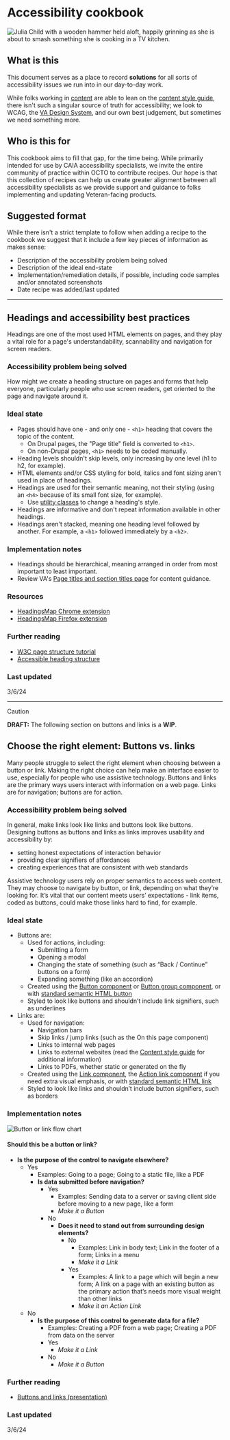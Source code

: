 # Accessibility cookbook

![Julia Child with a wooden hammer held aloft, happily grinning as she is about to smash something she is cooking in a TV kitchen.](https://raw.githubusercontent.com/department-of-veterans-affairs/va.gov-team/master/teams/CAIA/accessibility/bin/julia-with-hammer.jpg)

## What is this

This document serves as a place to record **solutions** for all sorts of accessibility issues we run into in our day-to-day work. 

While folks working in [content](https://github.com/department-of-veterans-affairs/va.gov-team/tree/master/teams/CAIA/content) are able to lean on the [content style guide](https://design.va.gov/content-style-guide/), there isn't such a singular source of truth for accessibility; we look to WCAG, the [VA Design System](https://design.va.gov/), and our own best judgement, but sometimes we need something more.

## Who is this for

This cookbook aims to fill that gap, for the time being. While primarily intended for use by CAIA accessibility specialists, we invite the entire community of practice within OCTO to contribute recipes. Our hope is that this collection of recipes can help us create greater alignment between all accessibility specialists as we provide support and guidance to folks implementing and updating Veteran-facing products.

## Suggested format

While there isn't a strict template to follow when adding a recipe to the cookbook we suggest that it include a few key pieces of information as makes sense: 

- Description of the accessibility problem being solved
- Description of the ideal end-state
- Implementation/remediation details, if possible, including code samples and/or annotated screenshots
- Date recipe was added/last updated

*** 

## Headings and accessibility best practices

Headings are one of the most used HTML elements on pages, and they play a vital role for a page's understandability, scannability and navigation for screen readers.

### Accessibility problem being solved

How might we create a heading structure on pages and forms that help everyone, particularly people who use screen readers, get oriented to the page and navigate around it.

### Ideal state

- Pages should have one - and only one - `<h1>` heading that covers the topic of the content.
  - On Drupal pages, the "Page title" field is converted to `<h1>`.
  - On non-Drupal pages, `<h1>` needs to be coded manually.
- Heading levels shouldn't skip levels, only increasing by one level (h1 to h2, for example).
- HTML elements and/or CSS styling for bold, italics and font sizing aren't used in place of headings.
- Headings are used for their semantic meaning, not their styling (using an `<h4>` because of its small font size, for example).
  - Use [utility classes](https://design.va.gov/foundation/utilities/) to change a heading's style.
- Headings are informative and don't repeat information available in other headings.
- Headings aren't stacked, meaning one heading level followed by another. For example, a `<h1>` followed immediately by a `<h2>`.

### Implementation notes

- Headings should be hierarchical, meaning arranged in order from most important to least important.
- Review VA's [Page titles and section titles page](https://design.va.gov/content-style-guide/page-titles-and-section-titles) for content guidance.

### Resources
-  [HeadingsMap Chrome extension](https://chromewebstore.google.com/detail/headingsmap/flbjommegcjonpdmenkdiocclhjacmbi?pli=1)
-  [HeadingsMap Firefox extension](https://addons.mozilla.org/en-US/firefox/addon/headingsmap/)

### Further reading

- [W3C page structure tutorial](https://www.w3.org/WAI/tutorials/page-structure/headings/)
- [Accessible heading structure](https://www.a11yproject.com/posts/how-to-accessible-heading-structure/)

### Last updated

3/6/24

***
> [!CAUTION]
> **DRAFT:** The following section on buttons and links is a **WIP**.

## Choose the right element: Buttons vs. links

Many people struggle to select the right element when choosing between a button or link. Making the right choice can help make an interface easier to use, especially for people who use assistive technology. Buttons and links are the primary ways users interact with information on a web page. Links are for navigation; buttons are for action.

### Accessibility problem being solved

In general, make links look like links and buttons look like buttons. Designing buttons as buttons and links as links improves usability and accessibility by:
- setting honest expectations of interaction behavior
- providing clear signifiers of affordances
- creating experiences that are consistent with web standards

Assistive technology users rely on proper semantics to access web content. They may choose to navigate by button, or link, depending on what they’re looking for. It’s vital that our content meets users’ expectations - link items, coded as buttons, could make those links hard to find, for example.

### Ideal state

- Buttons are:
  - Used for actions, including:
    - Submitting a form
    - Opening a modal
    - Changing the state of something (such as “Back / Continue” buttons on a form)
    - Expanding something (like an accordion)
  - Created using the [Button component](https://design.va.gov/components/button/) or [Button group component](https://design.va.gov/components/button/button-group), or with [standard semantic HTML button](https://developer.mozilla.org/en-US/docs/Web/HTML/Element/button)
  - Styled to look like buttons and shouldn’t include link signifiers, such as underlines
- Links are:
  - Used for navigation:
    - Navigation bars
	- Skip links / jump links (such as the On this page component)
	- Links to internal web pages
	- Links to external websites (read the [Content style guide](https://design.va.gov/content-style-guide/links#linking-to-external-sites) for additional information)
    - Links to PDFs, whether static or generated on the fly
  - Created using the [Link component](https://design.va.gov/components/link/), the [Action link component](https://design.va.gov/components/link/action) if you need extra visual emphasis, or with [standard semantic HTML link](https://developer.mozilla.org/en-US/docs/Web/HTML/Element/a)
  - Styled to look like links and shouldn’t include button signifiers, such as borders

### Implementation notes

![Button or link flow chart](https://raw.githubusercontent.com/department-of-veterans-affairs/va.gov-team/master/teams/CAIA/accessibility/bin/button-or-link.png)
#### Should this be a button or link?

  - **Is the purpose of the control to navigate elsewhere?**
    - Yes
      - Examples: Going to a page; Going to a static file, like a PDF
      - **Is data submitted before navigation?**
        - Yes
          - Examples: Sending data to a server or saving client side before moving to a new page, like a form
          - _Make it a Button_
        - No
          - **Does it need to stand out from surrounding design elements?**
            - No
              - Examples: Link in body text; Link in the footer of a form; Links in a menu
              - _Make it a Link_
            - Yes
              - Examples: A link to a page which will begin a new form; A link on a page with an existing button as the primary action that’s needs more visual weight than other links
              - _Make it an Action Link_
    - No
      - **Is the purpose of this control to generate data for a file?**
        - Examples: Creating a PDF from a web page; Creating a PDF from data on the server
        - Yes
          - _Make it a Link_
        - No
          - _Make it a Button_

### Further reading

- [Buttons and links (presentation)](https://docs.google.com/presentation/d/1hv7kENiPuXGcZDwQSM5hItnbyXezu4nY9lFksMQpSK4/edit?usp=sharing)

### Last updated

3/6/24
